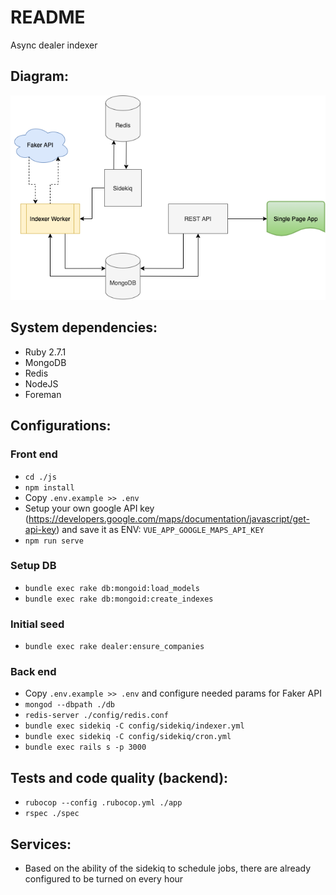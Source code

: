 # README
Async dealer indexer

## Diagram:
![uml](https://github.com/svmax/dealer/blob/master/vendor/github/on.png)

## System dependencies:
* Ruby 2.7.1
* MongoDB
* Redis
* NodeJS
* Foreman
## Configurations:
### Front end
* `cd ./js`
* `npm install`
* Copy `.env.example >> .env`
* Setup your own google API key (https://developers.google.com/maps/documentation/javascript/get-api-key) and save it as ENV: `VUE_APP_GOOGLE_MAPS_API_KEY`
* `npm run serve`

### Setup DB
* `bundle exec rake db:mongoid:load_models`
* `bundle exec rake db:mongoid:create_indexes`

### Initial seed
* `bundle exec rake dealer:ensure_companies`
### Back end
* Copy `.env.example >> .env` and configure needed params for Faker API
* `mongod --dbpath ./db`
* `redis-server ./config/redis.conf`
* `bundle exec sidekiq -C config/sidekiq/indexer.yml`
* `bundle exec sidekiq -C config/sidekiq/cron.yml`
* `bundle exec rails s -p 3000`
## Tests and code quality (backend):
* `rubocop --config .rubocop.yml ./app`
* `rspec ./spec`

## Services:
* Based on the ability of the sidekiq to schedule jobs, there are already configured to be turned on every hour

